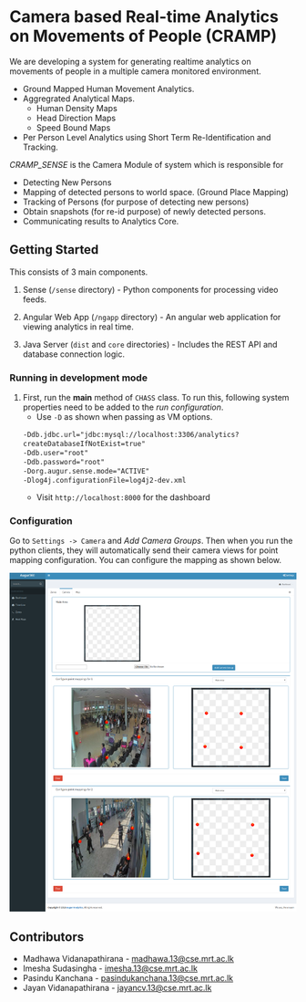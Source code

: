 # Camera based Real-time Analytics on Movements of People (CRAMP)

We are developing a system for generating realtime analytics on movements of people in a multiple camera monitored environment.
* Ground Mapped Human Movement Analytics.
* Aggregrated Analytical Maps.
  - Human Density Maps
  - Head Direction Maps
  - Speed Bound Maps
* Per Person Level Analytics using Short Term Re-Identification and Tracking.

_CRAMP_SENSE_ is the Camera Module of system which is responsible for
* Detecting New Persons
* Mapping of detected persons to world space. (Ground Place Mapping)
* Tracking of Persons (for purpose of detecting new persons)
* Obtain snapshots (for re-id purpose) of newly detected persons.
* Communicating results to Analytics Core.

## Getting Started

This consists of 3 main components.

1. Sense (`/sense` directory) - Python components for processing video feeds.

2. Angular Web App (`/ngapp` directory) - An angular web application for viewing
analytics in real time.

3. Java Server (`dist` and `core` directories) - Includes the REST API and database 
connection logic.

### Running in development mode

1. First, run the **main** method of `CHASS` class. To run this, following system
properties need to be added to the *run configuration*. 
   * Use `-D` as shown when passing as VM options.
    ```
    -Ddb.jdbc.url="jdbc:mysql://localhost:3306/analytics?createDatabaseIfNotExist=true"
    -Ddb.user="root"
    -Ddb.password="root"
    -Dorg.augur.sense.mode="ACTIVE"
    -Dlog4j.configurationFile=log4j2-dev.xml 
    ```
    * Visit `http://localhost:8000` for the dashboard

### Configuration

Go to `Settings -> Camera` and *Add Camera Groups*. Then when you run the 
python clients, they will automatically send their camera views for 
point mapping configuration. You can configure the mapping as shown below.

![Point Mapping Configuration](point_mapping.png)

## Contributors
* Madhawa Vidanapathirana - madhawa.13@cse.mrt.ac.lk
* Imesha Sudasingha - imesha.13@cse.mrt.ac.lk
* Pasindu Kanchana - pasindukanchana.13@cse.mrt.ac.lk 
* Jayan Vidanapathirana - jayancv.13@cse.mrt.ac.lk

